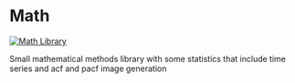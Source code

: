 # Math

[![Math Library](https://github.com/FreedomFaighter/Math/actions/workflows/dotnet.yml/badge.svg)](https://github.com/FreedomFaighter/Math/actions/workflows/dotnet.yml)


Small mathematical methods library with some statistics that include time series and acf and pacf image generation
